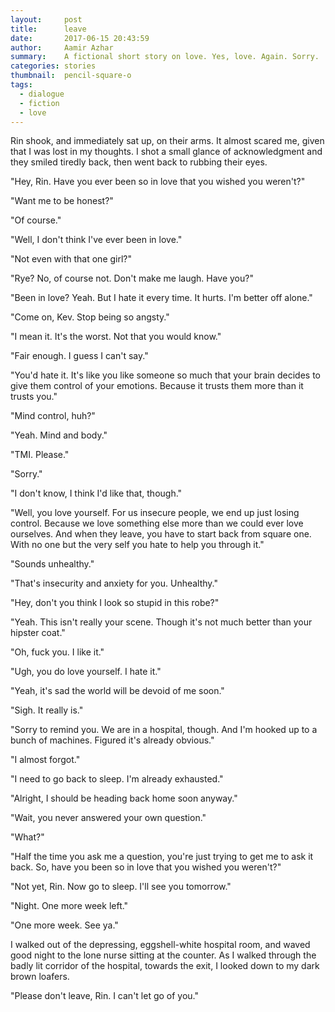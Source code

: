 ```yaml
---
layout:     post
title:      leave
date:       2017-06-15 20:43:59
author:     Aamir Azhar
summary:    A fictional short story on love. Yes, love. Again. Sorry.
categories: stories
thumbnail:  pencil-square-o
tags:
  - dialogue
  - fiction
  - love
---
```

Rin shook, and immediately sat up, on their arms. It almost scared me, given that I was lost in my thoughts. I shot a small glance of acknowledgment and they smiled tiredly back, then went back to rubbing their eyes.

"Hey, Rin. Have you ever been so in love that you wished you weren't?"

"Want me to be honest?"

"Of course."

"Well, I don't think I've ever been in love."

"Not even with that one girl?"

"Rye? No, of course not. Don't make me laugh. Have you?"

"Been in love? Yeah. But I hate it every time. It hurts. I'm better off alone."

"Come on, Kev. Stop being so angsty."

"I mean it. It's the worst. Not that you would know."

"Fair enough. I guess I can't say."

"You'd hate it. It's like you like someone so much that your brain decides to give them control of your emotions. Because it trusts them more than it trusts you."

"Mind control, huh?"

"Yeah. Mind and body."

"TMI. Please."

"Sorry."

"I don't know, I think I'd like that, though."

"Well, you love yourself. For us insecure people, we end up just losing control. Because we love something else more than we could ever love ourselves. And when they leave, you have to start back from square one. With no one but the very self you hate to help you through it."

"Sounds unhealthy."

"That's insecurity and anxiety for you. Unhealthy."

"Hey, don't you think I look so stupid in this robe?"

"Yeah. This isn't really your scene. Though it's not much better than your hipster coat."

"Oh, fuck you. I like it."

"Ugh, you do love yourself. I hate it."

"Yeah, it's sad the world will be devoid of me soon."

"Sigh. It really is."

"Sorry to remind you. We are in a hospital, though. And I'm hooked up to a bunch of machines. Figured it's already obvious."

"I almost forgot."

"I need to go back to sleep. I'm already exhausted."

"Alright, I should be heading back home soon anyway."

"Wait, you never answered your own question."

"What?"

"Half the time you ask me a question, you're just trying to get me to ask it back. So, have you been so in love that you wished you weren't?"

"Not yet, Rin. Now go to sleep. I'll see you tomorrow."

"Night. One more week left."

"One more week. See ya."

I walked out of the depressing, eggshell-white hospital room, and waved good night to the lone nurse sitting at the counter. As I walked through the badly lit corridor of the hospital, towards the exit, I looked down to my dark brown loafers.

"Please don't leave, Rin. I can't let go of you."
